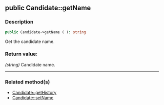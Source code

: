 ## public Candidate::getName

### Description    

```php
public Candidate->getName ( ): string
```

Get the candidate name.
    

### Return value:   

*(string)* Candidate name.


---------------------------------------

### Related method(s)      

* [Candidate::getHistory](../Candidate%20Class/public%20Candidate--getHistory.md)    
* [Candidate::setName](../Candidate%20Class/public%20Candidate--setName.md)    
